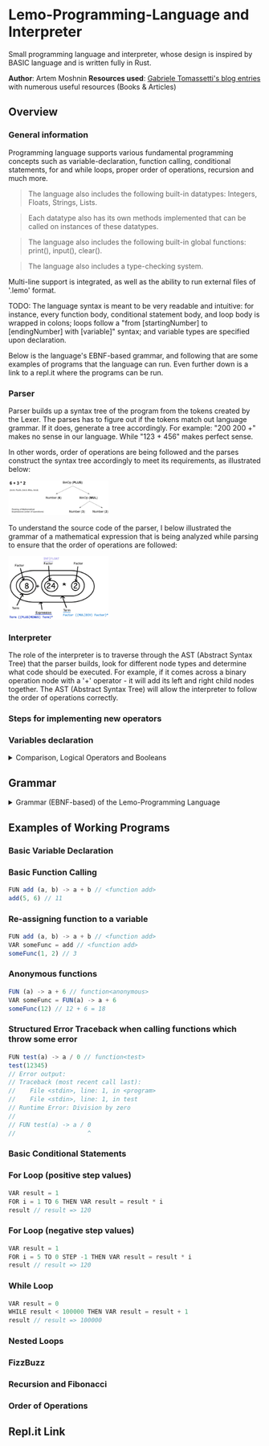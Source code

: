 # Lemo-Programming-Language and Interpreter

Small programming language and interpreter, whose design is inspired by BASIC language and is written fully in Rust.

**Author**: Artem Moshnin
**Resources used**: [Gabriele Tomassetti's blog entries](https://tomassetti.me/resources-create-programming-languages/) with numerous useful resources (Books & Articles)

## Overview

### General information

Programming language supports various fundamental programming concepts such as variable-declaration,
function calling, conditional statements, for and while loops, proper order of operations, recursion and much more.

> The language also includes the following built-in datatypes: Integers, Floats, Strings, Lists.

> Each datatype also has its own methods implemented that can be called on instances of these datatypes.

> The language also includes the following built-in global functions: print(), input(), clear().

> The language also includes a type-checking system.

Multi-line support is integrated, as well as the ability to run external files of '.lemo' format.

TODO: The language syntax is meant to be very readable and intuitive: for instance, every
function body, conditional statement body, and loop body is wrapped in colons; loops
follow a "from [startingNumber] to [endingNumber] with [variable]" syntax; and variable types are
specified upon declaration.

Below is the language's EBNF-based grammar, and following that are some examples of programs that the language can run.
Even further down is a link to a repl.it where the programs can be run.

### Parser

Parser builds up a syntax tree of the program from the tokens created by the Lexer.
The parses has to figure out if the tokens match out language grammar. If it does, generate a tree accordingly.
For example: "200 200 +" makes no sense in our language. While "123 + 456" makes perfect sense.

In other words, order of operations are being followed and the parses construct the syntax tree accordingly to meet its requirements, as illustrated below:

<img src="./img/parser.png" alt="Parser image (of mathematical expression)" style="width:200px;" />

To understand the source code of the parser, I below illustrated the grammar of a mathematical expression that is being analyzed while parsing to ensure that the order of operations are followed:

<img src="./img/parser_order_of_operations.jpeg" alt="Parser image (of mathematical expression)" style="width:200px;" />

### Interpreter

The role of the interpreter is to traverse through the AST (Abstract Syntax Tree) that the parser builds, look for different node types and determine what code should be executed. For example, if it comes across a binary operation node with a '+' operator - it will add its left and right child nodes together. The AST (Abstract Syntax Tree) will allow the interpreter to follow the order of operations correctly.

### Steps for implementing new operators

### Variables declaration

<details>
  <summary style="fontWeight:bold;">Comparison, Logical Operators and Booleans</summary>

    >> Comparison Operators: =, !=, <, >, <=, >=

    >> Logical Operators: and, or, not
    - Example of Logical Operators:
    - 5 == 5 and 6 == 6 => 1
    - 1 + 1 == 2 or 2 + 2 == 5 => 1

    >> Booleans: 0 = FALSE, 1 = TRUE

</details>

## Grammar

<details>
  <summary style="fontWeight:bold;">Grammar (EBNF-based) of the Lemo-Programming Language</summary>

    -> Grammar (EBNF-based) of the Lemo-Programming Language <-

    statements : NEWLINE* statement (NEWLINE+ statement)* NEWLINE\*

    statement : KEYWORD:RETURN expr?
    : KEYWORD:CONTINUE
    : KEYWORD:BREAK
    : expr

    expr : KEYWORD:VAR IDENTIFIER EQ expr
    : comp-expr ((KEYWORD:AND|KEYWORD:OR) comp-expr)\*

    comp-expr : NOT comp-expr
    : arith-expr ((EE|LT|GT|LTE|GTE) arith-expr)\*

    arith-expr : term ((PLUS|MINUS) term)\*

    term : factor ((MUL|DIV) factor)\*

    factor : (PLUS|MINUS) factor
    : power

    power : call (POW factor)\*

    call : atom (LPAREN (expr (COMMA expr)\*)? RPAREN)?

    atom : INT|FLOAT|STRING|IDENTIFIER
    : LPAREN expr RPAREN
    : list-expr
    : if-expr
    : for-expr
    : while-expr
    : func-def

    list-expr : LSQUARE (expr (COMMA expr)\*)? RSQUARE

    if-expr : KEYWORD:IF expr KEYWORD:THEN
    (statement if-expr-b|if-expr-c?)
    | (NEWLINE statements KEYWORD:END|if-expr-b|if-expr-c)

    if-expr-b : KEYWORD:ELIF expr KEYWORD:THEN
    (statement if-expr-b|if-expr-c?)
    | (NEWLINE statements KEYWORD:END|if-expr-b|if-expr-c)

    if-expr-c : KEYWORD:ELSE
    statement
    | (NEWLINE statements KEYWORD:END)

    for-expr : KEYWORD:FOR IDENTIFIER EQ expr KEYWORD:TO expr
    (KEYWORD:STEP expr)? KEYWORD:THEN
    statement
    | (NEWLINE statements KEYWORD:END)

    while-expr : KEYWORD:WHILE expr KEYWORD:THEN
    statement
    | (NEWLINE statements KEYWORD:END)

    func-def : KEYWORD:FUN IDENTIFIER?
    LPAREN (IDENTIFIER (COMMA IDENTIFIER)\*)? RPAREN
    (ARROW expr)
    | (NEWLINE statements KEYWORD:END)

</details>

## Examples of Working Programs

### Basic Variable Declaration

### Basic Function Calling

```javascript
FUN add (a, b) -> a + b // <function add>
add(5, 6) // 11
```

### Re-assigning function to a variable

```javascript
FUN add (a, b) -> a + b // <function add>
VAR someFunc = add // <function add>
someFunc(1, 2) // 3
```

### Anonymous functions

```javascript
FUN (a) -> a + 6 // function<anonymous>
VAR someFunc = FUN(a) -> a + 6
someFunc(12) // 12 + 6 = 18
```

### Structured Error Traceback when calling functions which throw some error

```javascript
FUN test(a) -> a / 0 // function<test>
test(12345)
// Error output:
// Traceback (most recent call last):
//    File <stdin>, line: 1, in <program>
//    File <stdin>, line: 1, in test
// Runtime Error: Division by zero
//
// FUN test(a) -> a / 0
//                    ^
```

### Basic Conditional Statements

### For Loop (positive step values)

```javascript
VAR result = 1
FOR i = 1 TO 6 THEN VAR result = result * i
result // result => 120
```

### For Loop (negative step values)

```javascript
VAR result = 1
FOR i = 5 TO 0 STEP -1 THEN VAR result = result * i
result // result => 120
```

### While Loop

```javascript
VAR result = 0
WHILE result < 100000 THEN VAR result = result + 1
result // result => 100000
```

### Nested Loops

### FizzBuzz

### Recursion and Fibonacci

### Order of Operations

## Repl.it Link
